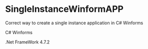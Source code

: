 # SingleInstanceWinformAPP
Correct way to create a single instance application in C# Winforms

C# Winforms

.Net FrameWork 4.7.2
